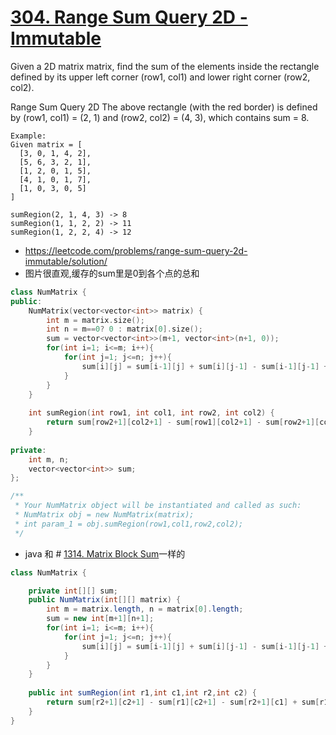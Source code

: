 # [304. Range Sum Query 2D - Immutable](https://leetcode.com/problems/range-sum-query-2d-immutable/description/)
Given a 2D matrix matrix, find the sum of the elements inside the rectangle defined by its upper left corner (row1, col1) and lower right corner (row2, col2).

Range Sum Query 2D
The above rectangle (with the red border) is defined by (row1, col1) = (2, 1) and (row2, col2) = (4, 3), which contains sum = 8.

```
Example:
Given matrix = [
  [3, 0, 1, 4, 2],
  [5, 6, 3, 2, 1],
  [1, 2, 0, 1, 5],
  [4, 1, 0, 1, 7],
  [1, 0, 3, 0, 5]
]

sumRegion(2, 1, 4, 3) -> 8
sumRegion(1, 1, 2, 2) -> 11
sumRegion(1, 2, 2, 4) -> 12

```

* https://leetcode.com/problems/range-sum-query-2d-immutable/solution/
* 图片很直观,缓存的sum里是0到各个点的总和


```c++
class NumMatrix {
public:
    NumMatrix(vector<vector<int>> matrix) {
        int m = matrix.size();
        int n = m==0? 0 : matrix[0].size();
        sum = vector<vector<int>>(m+1, vector<int>(n+1, 0));
        for(int i=1; i<=m; i++){
            for(int j=1; j<=n; j++){
                sum[i][j] = sum[i-1][j] + sum[i][j-1] - sum[i-1][j-1] + matrix[i-1][j-1];
            }
        }
    }
    
    int sumRegion(int row1, int col1, int row2, int col2) {
        return sum[row2+1][col2+1] - sum[row1][col2+1] - sum[row2+1][col1] + sum[row1][col1]; //这里注意加的row1, col1左上角的点
    }
    
private:
    int m, n;
    vector<vector<int>> sum;
};

/**
 * Your NumMatrix object will be instantiated and called as such:
 * NumMatrix obj = new NumMatrix(matrix);
 * int param_1 = obj.sumRegion(row1,col1,row2,col2);
 */

```

* java 和 # [1314. Matrix Block Sum](https://leetcode.com/problems/matrix-block-sum/)一样的

```java
class NumMatrix {

    private int[][] sum;
    public NumMatrix(int[][] matrix) {
        int m = matrix.length, n = matrix[0].length;
        sum = new int[m+1][n+1];
        for(int i=1; i<=m; i++){
            for(int j=1; j<=n; j++){
                sum[i][j] = sum[i-1][j] + sum[i][j-1] - sum[i-1][j-1] + matrix[i-1][j-1];
            }
        }
    }
    
    public int sumRegion(int r1,int c1,int r2,int c2) {
        return sum[r2+1][c2+1] - sum[r1][c2+1] - sum[r2+1][c1] + sum[r1][c1];
    }
}


```
